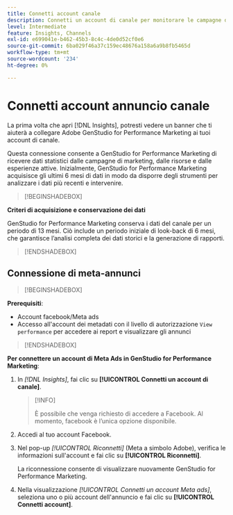 ```yaml
---
title: Connetti account canale
description: Connetti un account di canale per monitorare le campagne di marketing Adobe GenStudio for Performance Marketing e le prestazioni delle risorse.
level: Intermediate
feature: Insights, Channels
exl-id: e699041e-b462-45b3-8c4c-4de0d52cf0e6
source-git-commit: 6ba029f46a37c159ec48676a158a6a9b8fb5465d
workflow-type: tm+mt
source-wordcount: '234'
ht-degree: 0%

---
```


# Connetti account annuncio canale

La prima volta che apri [!DNL Insights], potresti vedere un banner che ti aiuterà a collegare Adobe GenStudio for Performance Marketing ai tuoi account di canale.

Questa connessione consente a GenStudio for Performance Marketing di ricevere dati statistici dalle campagne di marketing, dalle risorse e dalle esperienze attive. Inizialmente, GenStudio for Performance Marketing acquisisce gli ultimi 6 mesi di dati in modo da disporre degli strumenti per analizzare i dati più recenti e intervenire.

>[!BEGINSHADEBOX]

**Criteri di acquisizione e conservazione dei dati**

GenStudio for Performance Marketing conserva i dati del canale per un periodo di 13 mesi. Ciò include un periodo iniziale di look-back di 6 mesi, che garantisce l’analisi completa dei dati storici e la generazione di rapporti.

>[!ENDSHADEBOX]

## Connessione di meta-annunci

>[!BEGINSHADEBOX]

**Prerequisiti**:

- Account facebook/Meta ads
- Accesso all&#39;account dei metadati con il livello di autorizzazione `View performance` per accedere ai report e visualizzare gli annunci

>[!ENDSHADEBOX]

**Per connettere un account di Meta Ads in GenStudio for Performance Marketing**:

1. In _[!DNL Insights]_, fai clic su **[!UICONTROL Connetti un account di canale]**.

   >[!INFO]
   >
   >È possibile che venga richiesto di accedere a Facebook. Al momento, facebook è l’unica opzione disponibile.

1. Accedi al tuo account Facebook.

1. Nel pop-up _[!UICONTROL Riconnetti]_ (Meta a simbolo Adobe), verifica le informazioni sull&#39;account e fai clic su **[!UICONTROL Riconnetti]**.

   La riconnessione consente di visualizzare nuovamente GenStudio for Performance Marketing.

1. Nella visualizzazione _[!UICONTROL Connetti un account Meta ads]_, seleziona uno o più account dell&#39;annuncio e fai clic su **[!UICONTROL Connetti account]**.
<!--
>[!INFO]
>
>You may receive an error if you previously enrolled the channel account with GenStudio for Performance Marketing.

The new user experience shows a banner to connect an account. There is not option to connect yet after you have one connection.
-->
